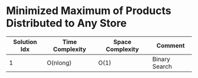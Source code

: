 # Minimized Maximum of Products Distributed to Any Store

| Solution Idx | Time Complexity | Space Complexity | Comment       |
| ------------ | --------------- | ---------------- | ------------- |
| 1            | O(nlong)        | O(1)             | Binary Search |
